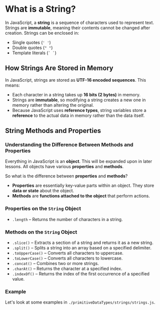 # What is a String?

In JavaScript, a **string** is a sequence of characters used to represent text. Strings are **immutable**, meaning their contents cannot be changed after creation. Strings can be enclosed in:

- Single quotes (`' '`)
- Double quotes (`" "`)
- Template literals (`` ` ` ``)

## How Strings Are Stored in Memory

In JavaScript, strings are stored as **UTF-16 encoded sequences**. This means:

- Each character in a string takes up **16 bits (2 bytes)** in memory.
- Strings are **immutable**, so modifying a string creates a new one in memory rather than altering the original.
- Because JavaScript uses **reference types**, string variables store a **reference** to the actual data in memory rather than the data itself.

## String Methods and Properties

### Understanding the Difference Between Methods and Properties

Everything in JavaScript is an **object**. This will be expanded upon in later lessons. All objects have various **properties** and **methods**. 

So what is the difference between **properties** and **methods**?

- **Properties** are essentially key-value parts within an object. They store **data or state** about the object.  
- **Methods** are **functions attached to the object** that perform actions.

### Properties on the `String` Object

- `.length` – Returns the number of characters in a string.

### Methods on the `String` Object

- `.slice()` – Extracts a section of a string and returns it as a new string.
- `.split()` – Splits a string into an array based on a specified delimiter.
- `.toUpperCase()` – Converts all characters to uppercase.
- `.toLowerCase()` – Converts all characters to lowercase.
- `.concat()` – Combines two or more strings.
- `.charAt()` – Returns the character at a specified index.
- `.indexOf()` – Returns the index of the first occurrence of a specified value.

### Example

Let's look at some examples in `./primitiveDataTypes/strings/strings.js`.
